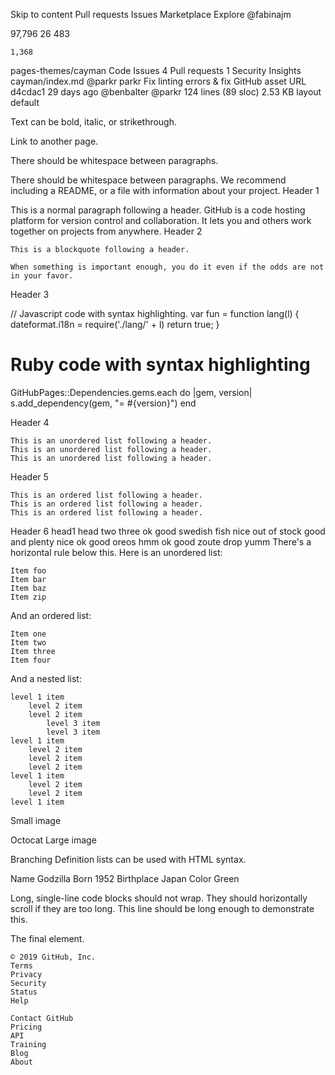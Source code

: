 
Skip to content
Pull requests
Issues
Marketplace
Explore
@fabinajm

97,796
26
483

    1,368

pages-themes/cayman
Code
Issues 4
Pull requests 1
Security
Insights
cayman/index.md
@parkr parkr Fix linting errors & fix GitHub asset URL d4cdac1 29 days ago
@benbalter
@parkr
124 lines (89 sloc) 2.53 KB
layout
default

Text can be bold, italic, or strikethrough.

Link to another page.

There should be whitespace between paragraphs.

There should be whitespace between paragraphs. We recommend including a README, or a file with information about your project.
Header 1

This is a normal paragraph following a header. GitHub is a code hosting platform for version control and collaboration. It lets you and others work together on projects from anywhere.
Header 2

    This is a blockquote following a header.

    When something is important enough, you do it even if the odds are not in your favor.

Header 3

// Javascript code with syntax highlighting.
var fun = function lang(l) {
  dateformat.i18n = require('./lang/' + l)
  return true;
}

# Ruby code with syntax highlighting
GitHubPages::Dependencies.gems.each do |gem, version|
  s.add_dependency(gem, "= #{version}")
end

Header 4

    This is an unordered list following a header.
    This is an unordered list following a header.
    This is an unordered list following a header.

Header 5

    This is an ordered list following a header.
    This is an ordered list following a header.
    This is an ordered list following a header.

Header 6
head1 	head two 	three
ok 	good swedish fish 	nice
out of stock 	good and plenty 	nice
ok 	good oreos 	hmm
ok 	good zoute drop 	yumm
There's a horizontal rule below this.
Here is an unordered list:

    Item foo
    Item bar
    Item baz
    Item zip

And an ordered list:

    Item one
    Item two
    Item three
    Item four

And a nested list:

    level 1 item
        level 2 item
        level 2 item
            level 3 item
            level 3 item
    level 1 item
        level 2 item
        level 2 item
        level 2 item
    level 1 item
        level 2 item
        level 2 item
    level 1 item

Small image

Octocat
Large image

Branching
Definition lists can be used with HTML syntax.

Name
    Godzilla
Born
    1952
Birthplace
    Japan
Color
    Green

Long, single-line code blocks should not wrap. They should horizontally scroll if they are too long. This line should be long enough to demonstrate this.

The final element.

    © 2019 GitHub, Inc.
    Terms
    Privacy
    Security
    Status
    Help

    Contact GitHub
    Pricing
    API
    Training
    Blog
    About

